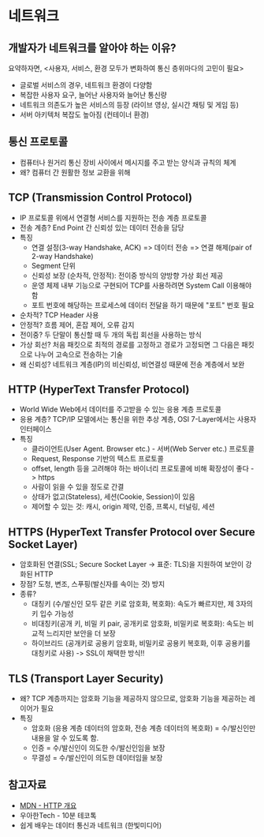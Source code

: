 # 네트워크

## 개발자가 네트워크를 알아야 하는 이유?
요약하자면, <사용자, 서비스, 환경 모두가 변화하여 통신 층위마다의 고민이 필요>
- 글로벌 서비스의 경우, 네트워크 환경이 다양함 
- 복잡한 사용자 요구, 늘어난 사용자와 늘어난 통신량
- 네트워크 의존도가 높은 서비스의 등장 (라이브 영상, 실시간 채팅 및 게임 등)
- 서버 아키텍처 복잡도 높아짐 (컨테이너 환경)

## 통신 프로토콜
- 컴퓨터나 원거리 통신 장비 사이에서 메시지를 주고 받는 양식과 규칙의 체계
- 왜? 컴퓨터 간 원활한 정보 교환을 위해

## TCP (Transmission Control Protocol)
- IP 프로토콜 위에서 연결형 서비스를 지원하는 전송 계층 프로토콜
- 전송 계층? End Point 간 신뢰성 있는 데이터 전송을 담당
- 특징
    * 연결 설정(3-way Handshake, ACK) => 데이터 전송 => 연결 해제(pair of 2-way Handshake)
    * Segment 단위
    * 신뢰성 보장 (순차적, 안정적): 전이중 방식의 양방향 가상 회선 제공
    * 운영 체제 내부 기능으로 구현되어 TCP를 사용하려면 System Call 이용해야 함
    * 포트 번호에 해당하는 프로세스에 데이터 전달을 하기 때문에 "포트" 번호 필요
- 순차적? TCP Header 사용
- 안정적? 흐름 제어, 혼잡 제어, 오류 감지
- 전이중? 두 단말이 통신할 때 두 개의 독립 회선을 사용하는 방식
- 가상 회선? 처음 패킷으로 최적의 경로를 고정하고 경로가 고정되면 그 다음은 패킷으로 나누어 고속으로 전송하는 기술
- 왜 신뢰성? 네트워크 계층(IP)의 비신뢰성, 비연결성 때문에 전송 계층에서 보완

## HTTP (HyperText Transfer Protocol)
- World Wide Web에서 데이터를 주고받을 수 있는 응용 계층 프로토콜 
- 응용 계층? TCP/IP 모델에서는 통신을 위한 추상 계층, OSI 7-Layer에서는 사용자 인터페이스
- 특징
    * 클라이언트(User Agent. Browser etc.) - 서버(Web Server etc.) 프로토콜
    * Request, Response 기반의 텍스트 프로토콜
    * offset, length 등을 고려해야 하는 바이너리 프로토콜에 비해 확장성이 좋다 -> https
    * 사람이 읽을 수 있을 정도로 간결
    * 상태가 없고(Stateless), 세션(Cookie, Session)이 있음
    * 제어할 수 있는 것: 캐시, origin 제약, 인증, 프록시, 터널링, 세션

## HTTPS (HyperText Transfer Protocol over Secure Socket Layer)
- 암호화된 연결(SSL; Secure Socket Layer -> 표준: TLS)을 지원하여 보안이 강화된 HTTP
- 장점? 도청, 변조, 스푸핑(발신자를 속이는 것) 방지
- 종류?
    * 대칭키 (수/발신인 모두 같은 키로 암호화, 복호화): 속도가 빠르지만, 제 3자의 키 입수 가능성
    * 비대칭키(공개 키, 비밀 키 pair, 공개키로 암호화, 비밀키로 복호화): 속도는 비교적 느리지만 보안을 더 보장
    * 하이브리드 (공개키로 공용키 암호화, 비밀키로 공용키 복호화, 이후 공용키를 대칭키로 사용) -> SSL이 채택한 방식!!

## TLS (Transport Layer Security)
- 왜? TCP 계층까지는 암호화 기능을 제공하지 않으므로, 암호화 기능을 제공하는 레이어가 필요
- 특징
    * 암호화 (응용 계층 데이터의 암호화, 전송 계층 데이터의 복호화) = 수/발신인만 내용을 알 수 있도록 함.
    * 인증 = 수/발신인이 의도한 수/발신인임을 보장
    * 무결성 = 수/발신인이 의도한 데이터임을 보장

## 참고자료
- [MDN - HTTP 개요](https://developer.mozilla.org/ko/docs/Web/HTTP/Overview)
- 우아한Tech - 10분 테코톡 
- 쉽게 배우는 데이터 통신과 네트워크 (한빛미디어)
